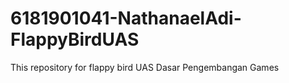 # 6181901041-NathanaelAdi-FlappyBirdUAS
This repository for flappy bird UAS Dasar Pengembangan Games

